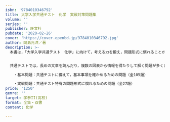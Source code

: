 ```yaml
---
isbn: '9784010346792'
title: 大学入学共通テスト　化学　実戦対策問題集
volume: ''
series: ''
publisher: 旺文社
pubdate: '2020-02-26'
cover: 'https://cover.openbd.jp/9784010346792.jpg'
author: 岡島光洋／著
description: >-
  本書は，「大学入学共通テスト　化学」に向けて，考える力を鍛え，問題形式に慣れることができる問題集です。


  共通テストでは，長めの文章を読んだり，複数の図表から情報を得たりして解く問題が多く出題されると予想されます。こうした問題にも対応できる力を身につけるため，段階的に実力を養えるよう，問題を2段階の難易度に分類して収録しました。

  　・基本問題：共通テストに備えて，基本事項を確かめるための問題（全105題）

  　・実戦問題：共通テスト特有の問題形式に慣れるための問題（全27題）
price: '1250'
genre: ''
target: 学参II(高校)
format: 全集・双書
content: 化学

---
```

